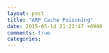 ```yaml
---
layout: post
title: "ARP Cache Poisoning"
date: 2015-05-14 21:22:47 +0900
comments: true
categories: 
---
```

